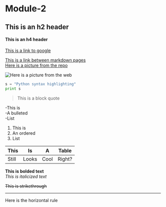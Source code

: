 # Module-2

<h2>This is an h2 header</h2>  
<h4>This is an h4 header</h4>  

[This is a link to google](https://www.google.com/)


[This is a link between markdown pages](../Module-2/blob/dev/readme2.md)  
[Here is a picture from the repo](../Module-2/blob/master/qg25ztl15as01.jpg)  

![Here is a picture from the web](https://goo.gl/images/iGB4L6)  

 
```python
s = "Python syntax highlighting"
print s  
```  

>This is a block quote  

-This is   
-A bulleted  
-List  

1. This is
2. An ordered
3. List

This | Is | A | Table
--- | --- | --- | ---
Still | Looks | Cool| Right? 

**This is bolded text**  
*This is italicized text*  

~~This is strikethrough~~  

 ---
 Here is the horizontal rule
